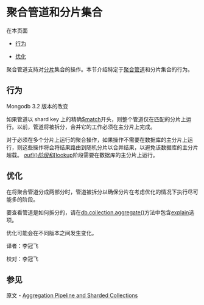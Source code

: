 # [ ](#)聚合管道和分片集合

[]()

[]()

在本页面

*   [行为](#behavior)

*   [优化](#optimization)

聚合管道支持对[分片]()集合的操作。本节介绍特定于[聚合管道](../Aggregation-Pipeline.md)和分片集合的行为。

[]()

## <span id="behavior">行为</span>

Mongodb 3.2 版本的改变

如果管道以 shard key 上的精确[$match]()开头，则整个管道仅在匹配的分片上运行。以前，管道将被拆分，合并它的工作必须在主分片上完成。

对于必须在多个分片上运行的聚合操作，如果操作不需要在数据库的主分片上运行，则这些操作将会将结果路由到随机分片以合并结果，以避免该数据库的主分片超载。 [$out]()阶段和[$lookup]()阶段需要在数据库的主分片上运行。

[]()

## <span id="optimization">优化</span>

在将聚合管道分成两部分时，管道被拆分以确保分片在考虑优化的情况下执行尽可能多的阶段。

要查看管道是如何拆分的，请在[db.collection.aggregate()]()方法中包含[explain]()选项。

优化可能会在不同版本之间发生变化。



译者：李冠飞

校对：李冠飞

## 参见

原文 - [Aggregation Pipeline and Sharded Collections]( https://docs.mongodb.com/manual/core/aggregation-pipeline-sharded-collections/ )

